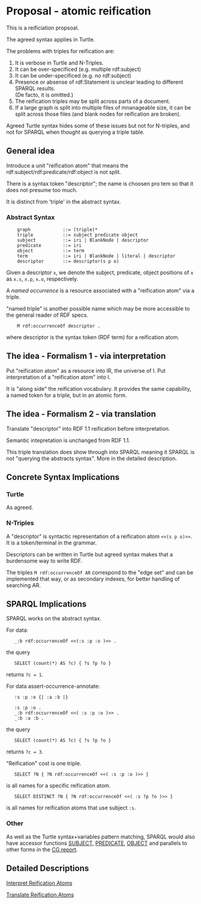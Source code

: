 # Proposal - atomic reification

This is a reificiation propsoal.

The agreed syntax applies in Turtle.

The problems with triples for reification are:

1. It is verbose in Turtle and N-Triples.
2. It can be over-specificed (e.g. multiple rdf:subject)
3. It can be under-specificed (e.g. no rdf:subject)
4. Presence or absense of rdf:Statement is unclear leading to different SPARQL results.  
   (De facto, it is omitted.)
5. The reification triples may be split across parts of a document.
6. If a large graph is split into multiple files of mnanageable size, it can be split across those files (and blank nodes for reification are broken).

Agreed Turtle syntax hides some of these issues but not for N-triples, and not for SPARQL when thought as querying a triple table.

## General idea

Introduce a unit "reification atom" that means the rdf:subject/rdf:predicate/rdf:object is not split.

There is a syntax token "descriptor"; the name is choosen pro tem so that it does not presume too much.

It is distinct from 'triple' in the abstract syntax.

### Abstract Syntax
```
    graph            ::= (triple)* 
    triple           ::= subject predicate object 
    subject          ::= iri | BlankNode | descriptor 
    predicate        ::= iri 
    object           ::= term 
    term             ::= iri | BlankNode | literal | descriptor 
    descriptor       ::= descriptor(s p o)
```

Given a descriptor `x`, we denote the subject, predicate, object positions of `x` as `x.s`, `x.p`, `x.o`, respectively.  

A _named occurrence_ is a resource associated with a "reification atom" via a triple.

"named triple" is another possible name which may be more accessible to the general reader of RDF specs.

```
    M rdf:occurrenceOf descriptor .
```
where descriptor is the syntax token (RDF term) for a reification atom.

## The idea - Formalism 1 - via interpretation

Put "reification atom" as a resource into IR, the universe of I.
Put interpretation of a "reification atom" into I.

It is "along side" the reification vocabulary. It provides the same capability, a named token for a triple, but in an atomic form.

## The idea - Formalism 2 - via translation

Translate "descriptor" into RDF 1.1 reification before interpretation.

Semantic intepretation is unchanged from RDF 1.1.

This triple translation does show through into SPARQL meaning it SPARQL is not "querying the abstracts syntax". More in the detailed description.

## Concrete Syntax Implications

### Turtle

As agreed.

### N-Triples

A "descriptor" is syntactic representation of a reification atom `<<(s p o)>>`. It is a token/terminal in the grammar.

Descriptors can be written in Turtle but agreed syntax makes that a burdensome way to write RDF.

The triples `M rdf:occurrenceOf AR` correspond to the "edge set" and can be implemented that way, or as secondary indexes, for better handling of searching AR.

## SPARQL Implications

SPARQL works on the abstract syntax.

For data:
```
   _:b rdf:occurrenceOf <<(:s :p :o )>> .
```
the query
```
   SELECT (count(*) AS ?c) { ?s ?p ?o }
```
returns `?c = 1`.

For data assert-occurrence-annotate:
```
   :s :p :o {| :a :b |}
```
```
   :s :p :o .
   _:b rdf:occurrenceOf <<( :s :p :o )>> .
   _:b :a :b .
```
the query
```
   SELECT (count(*) AS ?c) { ?s ?p ?o }
```
returns `?c = 3`.

"Reification" cost is one triple.

```
   SELECT ?N { ?N rdf:occurrenceOf <<( :s :p :o )>> }
```
is all names for a specific reification atom.

```
   SELECT DISTINCT ?N { ?N rdf:occurrenceOf <<( :s ?p ?o )>> }
```
is all names for reification atoms that use subject `:s`.

### Other

As well as the Turtle syntax+variables pattern matching, SPARQL would also have accessor functions
[SUBJECT](https://w3c.github.io/rdf-star/cg-spec#subject),
[PREDICATE](https://w3c.github.io/rdf-star/cg-spec#predicate),
[OBJECT](https://w3c.github.io/rdf-star/cg-spec#object)
and parallels to other forms in the [CG report](https://w3c.github.io/rdf-star/cg-spec#builtin-functions).

## Detailed Descriptions

[Interpret Reification Atoms](./reif-atoms-interpret.md)

[Translate Reification Atoms](./reif-atoms-translate.md)
